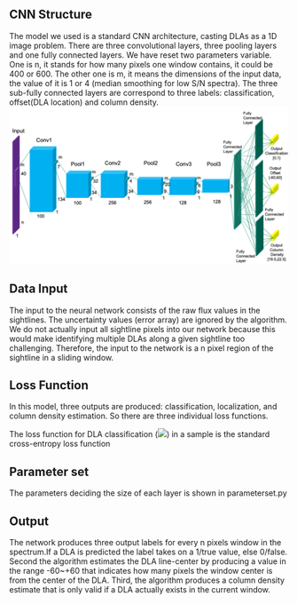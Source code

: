## CNN Structure
The model we used is a standard CNN architecture, casting DLAs as a 1D image problem. There are three convolutional layers, three pooling layers and one fully connected layers. We have reset two parameters variable. One is n, it stands for how many pixels one window contains, it could be 400 or 600. The other one is m, it means the dimensions of the input data, the value of it is 1 or 4 (median smoothing for low S/N spectra). The three sub-fully connected layers are correspond to three labels: classification, offset(DLA location) and column density. 
![image](https://github.com/cosmodesi/desi-dlas/blob/training/desidlas/training/figures/CNN.png)

## Data Input
The input to the neural network consists of the raw flux values in the sightlines. The uncertainty values (error array) are ignored by the algorithm.
We do not actually input all sightline pixels into our network because this would make identifying multiple DLAs along a given sightline too challenging. Therefore, the input to the network is a n pixel region of the sightline in a sliding window. 

## Loss Function
In this model, three outputs are produced: classification, localization, and column density estimation. So there are three individual loss functions.

The loss function for DLA classification (![](http://latex.codecogs.com/svg.latex?\mathcal{L})) in a sample is the standard cross-entropy loss function

## Parameter set
The parameters deciding the size of each layer is shown in parameterset.py 

## Output
The network produces three output labels for every n pixels window in the spectrum.If a DLA is predicted the label takes on a 1/true value, else 0/false. Second the algorithm estimates the DLA line-center by producing a value in the range -60~+60 that indicates how many pixels the window center is from the center of the DLA. Third, the algorithm produces a column density estimate that is only valid if a DLA actually exists in the current window.
